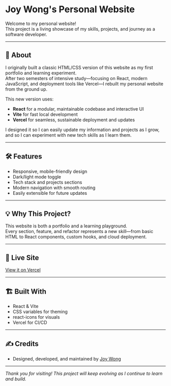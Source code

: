 # Joy Wong's Personal Website

Welcome to my personal website!  
This project is a living showcase of my skills, projects, and journey as a software developer.

---

## 🚀 About

I originally built a classic HTML/CSS version of this website as my first portfolio and learning experiment.  
After two semesters of intensive study—focusing on React, modern JavaScript, and deployment tools like Vercel—I rebuilt my personal website from the ground up.

This new version uses:

- **React** for a modular, maintainable codebase and interactive UI
- **Vite** for fast local development
- **Vercel** for seamless, sustainable deployment and updates

I designed it so I can easily update my information and projects as I grow, and so I can experiment with new tech skills as I learn them.

---

## 🛠️ Features

- Responsive, mobile-friendly design
- Dark/light mode toggle
- Tech stack and projects sections
- Modern navigation with smooth routing
- Easily extensible for future updates

---

## 💡 Why This Project?

This website is both a portfolio and a learning playground.  
Every section, feature, and refactor represents a new skill—from basic HTML to React components, custom hooks, and cloud deployment.

---

## 🔗 Live Site

[View it on Vercel](https://personal-website-with-react-sigma.vercel.app)

---

## 🏗️ Built With

- React & Vite
- CSS variables for theming
- react-icons for visuals
- Vercel for CI/CD

---

## ✍️ Credits

- Designed, developed, and maintained by [Joy Wong](https://linkedin.com/in/kwanting1228/)

---

_Thank you for visiting! This project will keep evolving as I continue to learn and build._
